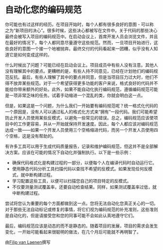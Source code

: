 # 自动化您的编码规范

你可能也有过这样的经历。在项目开始时，每个人都有很多良好的意图 - 可以称之为“新项目的决心”。很多时候，这些决心都被写在文件中。关于代码的那些决心最终会被写入项目的编码规范中。在启动会议上，首席开发人员会浏览文件，并且在最好的情况下，每个人都同意尽量遵守这些规范。然而，一旦项目开始进行，这些良好的意图一个接一个地被抛弃。最终交付的代码看起来一团糟，似乎没有人知道它是如何变成这样的。

什么时候出了问题？可能已经在启动会议上。项目成员中有些人没有注意。其他人没有理解其中的要点。更糟糕的是，有些人持不同意见，已经在计划他们的编码规范反抗。最后，有些人理解了其中的要点并同意，但是当项目压力过大时，他们不得不放弃某些规范。对于一个希望获得更多功能的客户来说，格式良好的代码并不能给你带来额外的好处。此外，如果不能自动化执行编码规范，遵循编码规范可能是一项非常乏味的任务。试着手动缩进一个混乱的类，你就会明白这一点。

但是，如果这是一个问题，为什么我们一开始要有编码规范呢？统一格式化代码的一个原因是，没有人可以通过私人的格式化方式来“拥有”一段代码。我们可能希望防止开发人员使用某些反模式，以避免一些常见的错误。总之，编码规范应该使项目中的工作更容易，并从一开始就保持开发速度。因此，每个人都应该对编码规范达成一致——如果一个开发人员使用三个空格缩进代码，而另一个开发人员使用四个空格，这是没有帮助的。

有许多工具可以用于生成代码质量报告，记录和维护编码规范，但这并不是全部解决方案。应该在可能的情况下自动化并强制执行。以下是一些示例：

- 确保代码格式化是构建过程的一部分，以便每个人在编译代码时自动运行它。
- 使用静态代码分析工具扫描代码以查找不希望的反模式。如果发现任何反模式，就中断构建过程。
- 学习配置这些工具，以便可以扫描您自己的项目特定的反模式。
- 不仅要测量测试覆盖率，还要自动检查结果。同样，如果测试覆盖率过低，就中断构建过程。

尝试将您认为重要的每个方面都做到这一点。您将无法自动化您真正关心的一切。对于那些无法自动标记或修复的事情，将它们视为编码规范的补充准则，这些准则是自动化的，但是请接受您和您的同事可能不会如此认真地遵守它们。

最后，编码规范应该是动态的而不是静态的。随着项目的发展，项目的需求会发生变化，一开始可能看起来很聪明的做法，在几个月后可能就不再明智了。

由[Filip van Laenen](http://programmer.97things.oreilly.com/wiki/index.php/Filip_van_Laenen)撰写
